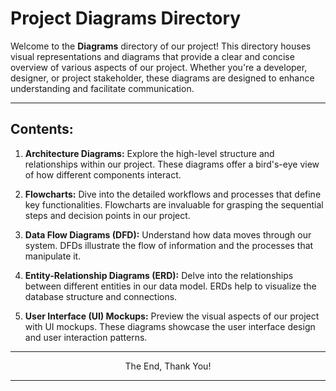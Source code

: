 # Project Diagrams Directory

Welcome to the **Diagrams** directory of our project! This directory houses visual representations and diagrams that provide a clear and concise overview of various aspects of our project. Whether you're a developer, designer, or project stakeholder, these diagrams are designed to enhance understanding and facilitate communication.

---

## Contents:

1. **Architecture Diagrams:** Explore the high-level structure and relationships within our project. These diagrams offer a bird's-eye view of how different components interact.

2. **Flowcharts:** Dive into the detailed workflows and processes that define key functionalities. Flowcharts are invaluable for grasping the sequential steps and decision points in our project.

3. **Data Flow Diagrams (DFD):** Understand how data moves through our system. DFDs illustrate the flow of information and the processes that manipulate it.

4. **Entity-Relationship Diagrams (ERD):** Delve into the relationships between different entities in our data model. ERDs help to visualize the database structure and connections.

5. **User Interface (UI) Mockups:** Preview the visual aspects of our project with UI mockups. These diagrams showcase the user interface design and user interaction patterns.


---

<p align="center">The End, Thank You!</p>

---